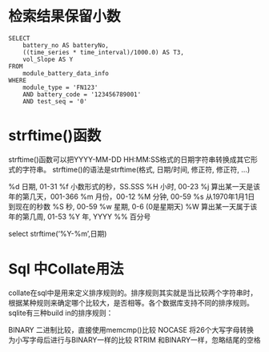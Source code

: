 # 检索结果保留小数

    SELECT
        battery_no AS batteryNo,
        ((time_series * time_interval)/1000.0) AS T3,
        vol_Slope AS Y
    FROM
        module_battery_data_info
    WHERE
        module_type = 'FN123'
        AND battery_code = '123456789001'
        AND test_seq = '0'

# strftime()函数
strftime()函数可以把YYYY-MM-DD HH:MM:SS格式的日期字符串转换成其它形式的字符串。
strftime()的语法是strftime(格式, 日期/时间, 修正符, 修正符, …)

%d 日期, 01-31
%f 小数形式的秒，SS.SSS
%H 小时, 00-23
%j 算出某一天是该年的第几天，001-366
%m 月份，00-12
%M 分钟, 00-59
%s 从1970年1月1日到现在的秒数
%S 秒, 00-59
%w 星期, 0-6 (0是星期天)
%W 算出某一天属于该年的第几周, 01-53
%Y 年, YYYY
%% 百分号

select strftime(‘%Y-%m’,日期)

# Sql 中Collate用法
collate在sql中是用来定义排序规则的。排序规则其实就是当比较两个字符串时，根据某种规则来确定哪个比较大，是否相等。各个数据库支持不同的排序规则。
sqlite有三种build in的排序规则：

BINARY	二进制比较，直接使用memcmp()比较
NOCASE 	将26个大写字母转换为小写字母后进行与BINARY一样的比较
RTRIM 	和BINARY一样，忽略结尾的空格